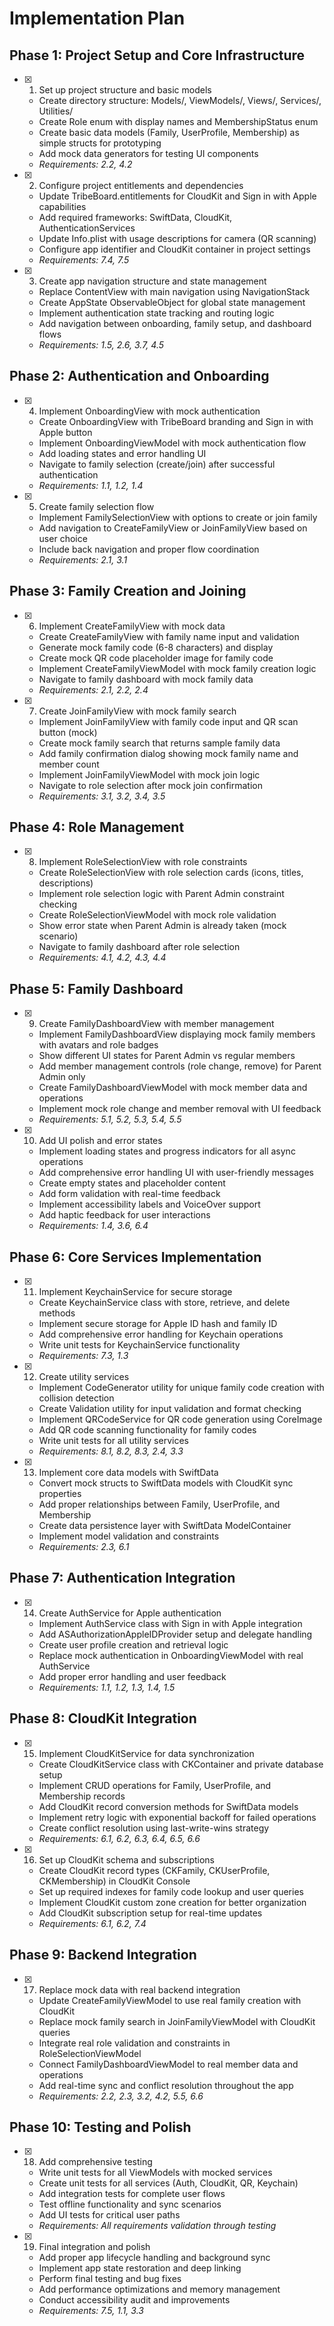 # Implementation Plan

## Phase 1: Project Setup and Core Infrastructure

- [x] 1. Set up project structure and basic models
  - Create directory structure: Models/, ViewModels/, Views/, Services/, Utilities/
  - Create Role enum with display names and MembershipStatus enum
  - Create basic data models (Family, UserProfile, Membership) as simple structs for prototyping
  - Add mock data generators for testing UI components
  - _Requirements: 2.2, 4.2_

- [x] 2. Configure project entitlements and dependencies
  - Update TribeBoard.entitlements for CloudKit and Sign in with Apple capabilities
  - Add required frameworks: SwiftData, CloudKit, AuthenticationServices
  - Update Info.plist with usage descriptions for camera (QR scanning)
  - Configure app identifier and CloudKit container in project settings
  - _Requirements: 7.4, 7.5_

- [x] 3. Create app navigation structure and state management
  - Replace ContentView with main navigation using NavigationStack
  - Create AppState ObservableObject for global state management
  - Implement authentication state tracking and routing logic
  - Add navigation between onboarding, family setup, and dashboard flows
  - _Requirements: 1.5, 2.6, 3.7, 4.5_

## Phase 2: Authentication and Onboarding

- [x] 4. Implement OnboardingView with mock authentication
  - Create OnboardingView with TribeBoard branding and Sign in with Apple button
  - Implement OnboardingViewModel with mock authentication flow
  - Add loading states and error handling UI
  - Navigate to family selection (create/join) after successful authentication
  - _Requirements: 1.1, 1.2, 1.4_

- [x] 5. Create family selection flow
  - Implement FamilySelectionView with options to create or join family
  - Add navigation to CreateFamilyView or JoinFamilyView based on user choice
  - Include back navigation and proper flow coordination
  - _Requirements: 2.1, 3.1_

## Phase 3: Family Creation and Joining

- [x] 6. Implement CreateFamilyView with mock data
  - Create CreateFamilyView with family name input and validation
  - Generate mock family code (6-8 characters) and display
  - Create mock QR code placeholder image for family code
  - Implement CreateFamilyViewModel with mock family creation logic
  - Navigate to family dashboard with mock family data
  - _Requirements: 2.1, 2.2, 2.4_

- [x] 7. Create JoinFamilyView with mock family search
  - Implement JoinFamilyView with family code input and QR scan button (mock)
  - Create mock family search that returns sample family data
  - Add family confirmation dialog showing mock family name and member count
  - Implement JoinFamilyViewModel with mock join logic
  - Navigate to role selection after mock join confirmation
  - _Requirements: 3.1, 3.2, 3.4, 3.5_

## Phase 4: Role Management

- [x] 8. Implement RoleSelectionView with role constraints
  - Create RoleSelectionView with role selection cards (icons, titles, descriptions)
  - Implement role selection logic with Parent Admin constraint checking
  - Create RoleSelectionViewModel with mock role validation
  - Show error state when Parent Admin is already taken (mock scenario)
  - Navigate to family dashboard after role selection
  - _Requirements: 4.1, 4.2, 4.3, 4.4_

## Phase 5: Family Dashboard

- [x] 9. Create FamilyDashboardView with member management
  - Implement FamilyDashboardView displaying mock family members with avatars and role badges
  - Show different UI states for Parent Admin vs regular members
  - Add member management controls (role change, remove) for Parent Admin only
  - Create FamilyDashboardViewModel with mock member data and operations
  - Implement mock role change and member removal with UI feedback
  - _Requirements: 5.1, 5.2, 5.3, 5.4, 5.5_

- [x] 10. Add UI polish and error states
  - Implement loading states and progress indicators for all async operations
  - Add comprehensive error handling UI with user-friendly messages
  - Create empty states and placeholder content
  - Add form validation with real-time feedback
  - Implement accessibility labels and VoiceOver support
  - Add haptic feedback for user interactions
  - _Requirements: 1.4, 3.6, 6.4_

## Phase 6: Core Services Implementation

- [x] 11. Implement KeychainService for secure storage
  - Create KeychainService class with store, retrieve, and delete methods
  - Implement secure storage for Apple ID hash and family ID
  - Add comprehensive error handling for Keychain operations
  - Write unit tests for KeychainService functionality
  - _Requirements: 7.3, 1.3_

- [x] 12. Create utility services
  - Implement CodeGenerator utility for unique family code creation with collision detection
  - Create Validation utility for input validation and format checking
  - Implement QRCodeService for QR code generation using CoreImage
  - Add QR code scanning functionality for family codes
  - Write unit tests for all utility services
  - _Requirements: 8.1, 8.2, 8.3, 2.4, 3.3_

- [x] 13. Implement core data models with SwiftData
  - Convert mock structs to SwiftData models with CloudKit sync properties
  - Add proper relationships between Family, UserProfile, and Membership
  - Create data persistence layer with SwiftData ModelContainer
  - Implement model validation and constraints
  - _Requirements: 2.3, 6.1_

## Phase 7: Authentication Integration

- [x] 14. Create AuthService for Apple authentication
  - Implement AuthService class with Sign in with Apple integration
  - Add ASAuthorizationAppleIDProvider setup and delegate handling
  - Create user profile creation and retrieval logic
  - Replace mock authentication in OnboardingViewModel with real AuthService
  - Add proper error handling and user feedback
  - _Requirements: 1.1, 1.2, 1.3, 1.4, 1.5_

## Phase 8: CloudKit Integration

- [x] 15. Implement CloudKitService for data synchronization
  - Create CloudKitService class with CKContainer and private database setup
  - Implement CRUD operations for Family, UserProfile, and Membership records
  - Add CloudKit record conversion methods for SwiftData models
  - Implement retry logic with exponential backoff for failed operations
  - Create conflict resolution using last-write-wins strategy
  - _Requirements: 6.1, 6.2, 6.3, 6.4, 6.5, 6.6_

- [x] 16. Set up CloudKit schema and subscriptions
  - Create CloudKit record types (CKFamily, CKUserProfile, CKMembership) in CloudKit Console
  - Set up required indexes for family code lookup and user queries
  - Implement CloudKit custom zone creation for better organization
  - Add CloudKit subscription setup for real-time updates
  - _Requirements: 6.1, 6.2, 7.4_

## Phase 9: Backend Integration

- [x] 17. Replace mock data with real backend integration
  - Update CreateFamilyViewModel to use real family creation with CloudKit
  - Replace mock family search in JoinFamilyViewModel with CloudKit queries
  - Integrate real role validation and constraints in RoleSelectionViewModel
  - Connect FamilyDashboardViewModel to real member data and operations
  - Add real-time sync and conflict resolution throughout the app
  - _Requirements: 2.2, 2.3, 3.2, 4.2, 5.5, 6.6_

## Phase 10: Testing and Polish

- [x] 18. Add comprehensive testing
  - Write unit tests for all ViewModels with mocked services
  - Create unit tests for all services (Auth, CloudKit, QR, Keychain)
  - Add integration tests for complete user flows
  - Test offline functionality and sync scenarios
  - Add UI tests for critical user paths
  - _Requirements: All requirements validation through testing_

- [x] 19. Final integration and polish
  - Add proper app lifecycle handling and background sync
  - Implement app state restoration and deep linking
  - Perform final testing and bug fixes
  - Add performance optimizations and memory management
  - Conduct accessibility audit and improvements
  - _Requirements: 7.5, 1.1, 3.3_